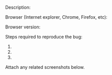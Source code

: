 Description: 


Browser (Internet explorer, Chrome, Firefox, etc):


Browser version:


Steps required to reproduce the bug:

1. 
2. 
3. 

Attach any related screenshots below.
